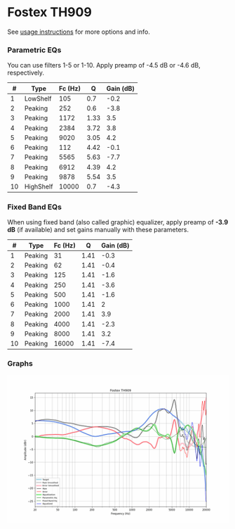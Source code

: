 # Fostex TH909
See [usage instructions](https://github.com/jaakkopasanen/AutoEq#usage) for more options and info.

### Parametric EQs
You can use filters 1-5 or 1-10. Apply preamp of -4.5 dB or -4.6 dB, respectively.

|   # | Type      |   Fc (Hz) |    Q |   Gain (dB) |
|-----|-----------|-----------|------|-------------|
|   1 | LowShelf  |       105 | 0.7  |        -0.2 |
|   2 | Peaking   |       252 | 0.6  |        -3.8 |
|   3 | Peaking   |      1172 | 1.33 |         3.5 |
|   4 | Peaking   |      2384 | 3.72 |         3.8 |
|   5 | Peaking   |      9020 | 3.05 |         4.2 |
|   6 | Peaking   |       112 | 4.42 |        -0.1 |
|   7 | Peaking   |      5565 | 5.63 |        -7.7 |
|   8 | Peaking   |      6912 | 4.39 |         4.2 |
|   9 | Peaking   |      9878 | 5.54 |         3.5 |
|  10 | HighShelf |     10000 | 0.7  |        -4.3 |

### Fixed Band EQs
When using fixed band (also called graphic) equalizer, apply preamp of **-3.9 dB** (if available) and set gains manually with these parameters.

|   # | Type    |   Fc (Hz) |    Q |   Gain (dB) |
|-----|---------|-----------|------|-------------|
|   1 | Peaking |        31 | 1.41 |        -0.3 |
|   2 | Peaking |        62 | 1.41 |        -0.4 |
|   3 | Peaking |       125 | 1.41 |        -1.6 |
|   4 | Peaking |       250 | 1.41 |        -3.6 |
|   5 | Peaking |       500 | 1.41 |        -1.6 |
|   6 | Peaking |      1000 | 1.41 |         2   |
|   7 | Peaking |      2000 | 1.41 |         3.9 |
|   8 | Peaking |      4000 | 1.41 |        -2.3 |
|   9 | Peaking |      8000 | 1.41 |         3.2 |
|  10 | Peaking |     16000 | 1.41 |        -7.4 |

### Graphs
![](./Fostex%20TH909.png)
